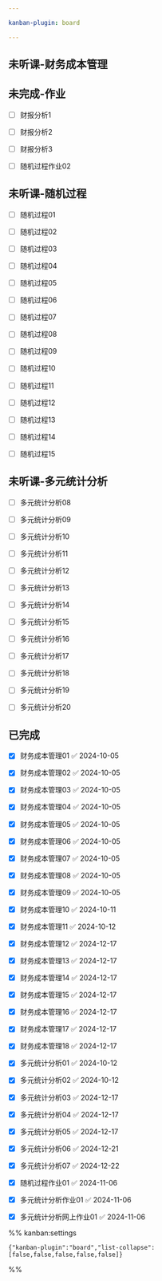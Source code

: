 ```yaml
---

kanban-plugin: board

---
```


## 未听课-财务成本管理



## 未完成-作业

- [ ] 财报分析1
- [ ] 财报分析2
- [ ] 财报分析3
- [ ] 随机过程作业02


## 未听课-随机过程

- [ ] 随机过程01
- [ ] 随机过程02
- [ ] 随机过程03
- [ ] 随机过程04
- [ ] 随机过程05
- [ ] 随机过程06
- [ ] 随机过程07
- [ ] 随机过程08
- [ ] 随机过程09
- [ ] 随机过程10
- [ ] 随机过程11
- [ ] 随机过程12
- [ ] 随机过程13
- [ ] 随机过程14
- [ ] 随机过程15


## 未听课-多元统计分析

- [ ] 多元统计分析08
- [ ] 多元统计分析09
- [ ] 多元统计分析10
- [ ] 多元统计分析11
- [ ] 多元统计分析12
- [ ] 多元统计分析13
- [ ] 多元统计分析14
- [ ] 多元统计分析15
- [ ] 多元统计分析16
- [ ] 多元统计分析17
- [ ] 多元统计分析18
- [ ] 多元统计分析19
- [ ] 多元统计分析20


## 已完成

- [x] 财务成本管理01 ✅ 2024-10-05
- [x] 财务成本管理02 ✅ 2024-10-05
- [x] 财务成本管理03 ✅ 2024-10-05
- [x] 财务成本管理04 ✅ 2024-10-05
- [x] 财务成本管理05 ✅ 2024-10-05
- [x] 财务成本管理06 ✅ 2024-10-05
- [x] 财务成本管理07 ✅ 2024-10-05
- [x] 财务成本管理08 ✅ 2024-10-05
- [x] 财务成本管理09 ✅ 2024-10-05
- [x] 财务成本管理10 ✅ 2024-10-11
- [x] 财务成本管理11 ✅ 2024-10-12
- [x] 财务成本管理12 ✅ 2024-12-17
- [x] 财务成本管理13 ✅ 2024-12-17
- [x] 财务成本管理14 ✅ 2024-12-17
- [x] 财务成本管理15 ✅ 2024-12-17
- [x] 财务成本管理16 ✅ 2024-12-17
- [x] 财务成本管理17 ✅ 2024-12-17
- [x] 财务成本管理18 ✅ 2024-12-17
- [x] 多元统计分析01 ✅ 2024-10-12
- [x] 多元统计分析02 ✅ 2024-10-12
- [x] 多元统计分析03 ✅ 2024-12-17
- [x] 多元统计分析04 ✅ 2024-12-17
- [x] 多元统计分析05 ✅ 2024-12-17
- [x] 多元统计分析06 ✅ 2024-12-21
- [x] 多元统计分析07 ✅ 2024-12-22
- [x] 随机过程作业01 ✅ 2024-11-06
- [x] 多元统计分析作业01 ✅ 2024-11-06
- [x] 多元统计分析网上作业01 ✅ 2024-11-06




%% kanban:settings
```
{"kanban-plugin":"board","list-collapse":[false,false,false,false,false]}
```
%%